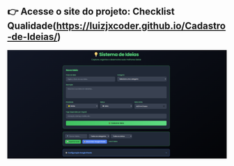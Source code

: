 ## 👉 Acesse o site do projeto: **Checklist Qualidade**(https://luizjxcoder.github.io/Cadastro-de-Ideias/)
<img src="https://github.com/luizjxcoder/Cadastro-de-Ideias/blob/main/Captura%20de%20tela%20Ideias.png" alt="Banner do projeto" />
